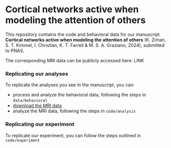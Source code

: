 # Cortical networks active when modeling the attention of others

This repository contains the code and behavioral data for our manuscript **Cortical networks active when modeling the attention of others** (K. Ziman, S. T. Kimmel, I. Christian, K. T. Farrell & M. S. A. Graziano, 2024), submitted to PNAS. 

The corresponding MRI data can be publicly accessed here: LINK


### Replicating our analyses

To replicate the analyses you see in the manuscript, you can:
- process and analyze the behavioral data, following the steps in `data/behavioral`
- [download the MRI data](https://www.dropbox.com/scl/fo/6wzepx3baxel0f4n62k3s/AP4xny1B7vN7hXr6pBclmw8?rlkey=2kr2y9ba748lhhsu35avv51e2&st=fhbupdc6&dl=0)
- analyze the MRI data, following the steps in `code/analysis`

### Replicating our experiment

To replicate our experiment, you can follow the steps outlined in `code/experiment`

